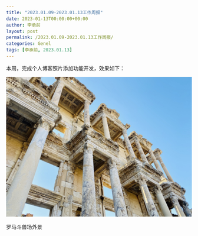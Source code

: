 ```yaml
---
title: "2023.01.09-2023.01.13工作周报"
date: 2023-01-13T00:00:00+00:00
author: 李承前
layout: post
permalink: /2023.01.09-2023.01.13工作周报/
categories: Genel
tags: [李承前, 2023.01.13]
---
```

本周，完成个人博客照片添加功能开发，效果如下：

![李承前](assets/images/ephesus.jpg "斗兽场")

罗马斗兽场外景
